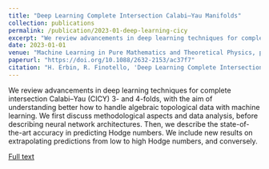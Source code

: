 ```yaml
---
title: "Deep Learning Complete Intersection Calabi–Yau Manifolds"
collection: publications
permalink: /publication/2023-01-deep-learning-cicy
excerpt: "We review advancements in deep learning techniques for complete intersection Calabi–Yau (CICY) 3- and 4-folds."
date: 2023-01-01
venue: "Machine Learning in Pure Mathematics and Theoretical Physics, pp. 151-181 (2023)"
paperurl: "https://doi.org/10.1088/2632-2153/ac37f7"
citation: "H. Erbin, R. Finotello, 'Deep Learning Complete Intersection Calabi–Yau Manifolds', in Machine Learning in Pure Mathematics and Theoretical Physics, pp. 151-181 (2023), World Scientific, edited by Y.-H. He."
---
```

We review advancements in deep learning techniques for complete intersection Calabi–Yau (CICY) 3- and 4-folds, with the aim of understanding better how to handle algebraic topological data with machine learning. We first discuss methodological aspects and data analysis, before describing neural network architectures. Then, we describe the state-of-the-art accuracy in predicting Hodge numbers. We include new results on extrapolating predictions from low to high Hodge numbers, and conversely.

[Full text](https://doi.org/10.1088/2632-2153/ac37f7)

